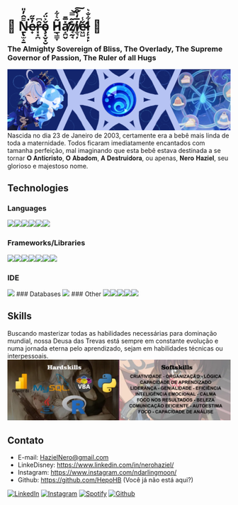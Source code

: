# 🖤 Ṉ̵̢̫̝̱͌̑̓̎͘e̷̟̓̄̋r̵͓̟̪̂͆ǒ̴̧͓̬͓̮͐̈́  H̷̲͉͇̞͂͛͋a̸̛̝̪̬̽̅̄z̸̘̰̘͐͂̿͝͠i̸̫͉̦̅̒̀̂ě̷̛͖̺̾ļ̷̙͙̙͋̐͛ 🖤

### The Almighty Sovereign of Bliss, The Overlady, The Supreme Governor of Passion, The Ruler of all Hugs 
<img src="FurinaGithub.png" />
Nascida no dia 23 de Janeiro de 2003, certamente era a bebê mais linda de toda a maternidade. Todos ficaram imediatamente encantados com tamanha perfeição, mal imaginando que esta bebê estava destinada a se tornar 𝐎 𝐀𝐧𝐭𝐢𝐜𝐫𝐢𝐬𝐭𝐨, 𝐎 𝐀𝐛𝐚𝐝𝐨𝐦, 𝐀 𝐃𝐞𝐬𝐭𝐫𝐮𝐢𝐝𝐨𝐫𝐚, ou apenas, 𝐍𝐞𝐫𝐨 𝐇𝐚𝐳𝐢𝐞𝐥, seu glorioso e majestoso nome.

## Technologies
### Languages
<img src="https://cdn.jsdelivr.net/gh/devicons/devicon@latest/icons/java/java-original.svg" width="7.5%"/><img src="https://cdn.jsdelivr.net/gh/devicons/devicon@latest/icons/r/r-original.svg" width="7.5%"/><img src="https://cdn.jsdelivr.net/gh/devicons/devicon@latest/icons/python/python-original.svg" width="7.5%"/><img src="https://cdn.jsdelivr.net/gh/devicons/devicon@latest/icons/visualbasic/visualbasic-original.svg" width="7.5%"/><img src="https://cdn.jsdelivr.net/gh/devicons/devicon@latest/icons/csharp/csharp-original.svg" width="7.5%"/><img src="https://cdn.jsdelivr.net/gh/devicons/devicon@latest/icons/javascript/javascript-original.svg" width="7.5%"/>
### Frameworks/Libraries
<img src="https://cdn.jsdelivr.net/gh/devicons/devicon@latest/icons/spring/spring-original.svg" width="7.5%" /><img src="https://cdn.jsdelivr.net/gh/devicons/devicon@latest/icons/angular/angular-original.svg" width="7.5%"/><img src="https://cdn.jsdelivr.net/gh/devicons/devicon@latest/icons/selenium/selenium-original.svg" width="7.5%" /><img src="https://cdn.jsdelivr.net/gh/devicons/devicon@latest/icons/hibernate/hibernate-original.svg" width="7.5%" /><img src="https://cdn.jsdelivr.net/gh/devicons/devicon@latest/icons/junit/junit-original-wordmark.svg" width="7.5%" /><img src="https://cdn.jsdelivr.net/gh/devicons/devicon@latest/icons/numpy/numpy-original.svg" width="7.5%" /><img src="https://cdn.jsdelivr.net/gh/devicons/devicon@latest/icons/pandas/pandas-original.svg" width="7.5%" />
### IDE
<img src="https://cdn.jsdelivr.net/gh/devicons/devicon@latest/icons/intellij/intellij-original.svg" width="7.5%" />
### Databases
<img src="https://cdn.jsdelivr.net/gh/devicons/devicon@latest/icons/mysql/mysql-original.svg" width="7.5%"/>
### Other
<img src="https://cdn.jsdelivr.net/gh/devicons/devicon@latest/icons/docker/docker-original.svg" width="7.5%"/><img src="https://cdn.jsdelivr.net/gh/devicons/devicon@latest/icons/figma/figma-original.svg" width="7.5%" /><img src="https://cdn.jsdelivr.net/gh/devicons/devicon@latest/icons/git/git-original.svg" width="7.5%" /><img src="https://cdn.jsdelivr.net/gh/devicons/devicon@latest/icons/jira/jira-original.svg" width="7.5%" /><img src="https://cdn.jsdelivr.net/gh/devicons/devicon@latest/icons/maven/maven-original.svg" width="7.5%" />
          
          
          
          
          
          

## Skills
Buscando masterizar todas as habilidades necessárias para dominação mundial, nossa Deusa das Trevas está sempre em constante evolução e numa jornada eterna pelo aprendizado, sejam em habilidades técnicas ou interpessoais.
<img src="imagem_2024-09-04_193015821.png" />


## Contato

- E-mail: HazielNero@gmail.com
- LinkeDisney: https://www.linkedin.com/in/nerohaziel/
- Instagram: https://www.instagram.com/ndarlingmoon/
- Github: https://github.com/HepoHB (Você já não está aqui?)

<a href="https://www.linkedin.com/in/nerohaziel/" target="_blank"><img src="https://img.shields.io/badge/LinkedIn-%230077B5.svg?&style=flat-square&logo=linkedin&logoColor=white" alt="LinkedIn"></a>
<a href="https://www.instagram.com/ndarlingmoon/" target="_blank"><img src="https://img.shields.io/badge/Instagram-%23E4405F.svg?&style=flat-square&logo=instagram&logoColor=white" alt="Instagram"></a>
<a href="https://open.spotify.com/playlist/55CbMzZ6OykcXclmkU0zZz" target="_blank"><img src="https://img.shields.io/badge/Spotify-%231ED760.svg?&style=flat-square&logo=spotify&logoColor=white" alt="Spotify"></a>
<a href="https://github.com/HepoHB" target="_blank"><img src="https://img.shields.io/github/followers/HepoHB?style=social" alt="Github"></a>
